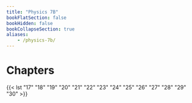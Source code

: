 ```yaml
---
title: "Physics 7B"
bookFlatSection: false
bookHidden: false
bookCollapseSection: true
aliases:
    - /physics-7b/
---
```


# Chapters

{{< lst "17" "18" "19" "20" "21" "22" "23" "24" "25" "26" "27" "28" "29" "30" >}}